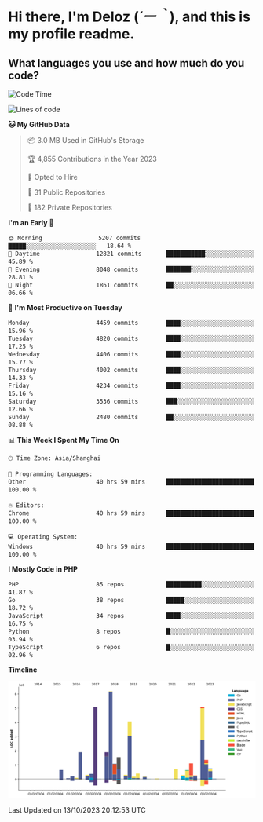 # **Hi there, I'm Deloz (*´ー｀*), and this is my profile readme.**

## **What languages you use and how much do you code?**

<!--START_SECTION:waka-->
![Code Time](http://img.shields.io/badge/Code%20Time-2%2C608%20hrs%2047%20mins-blue)

![Lines of code](https://img.shields.io/badge/From%20Hello%20World%20I%27ve%20Written-34.5%20million%20lines%20of%20code-blue)

**🐱 My GitHub Data** 

> 📦 3.0 MB Used in GitHub's Storage 
 > 
> 🏆 4,855 Contributions in the Year 2023
 > 
> 💼 Opted to Hire
 > 
> 📜 31 Public Repositories 
 > 
> 🔑 182 Private Repositories 
 > 
**I'm an Early 🐤** 

```text
🌞 Morning                5207 commits        █████░░░░░░░░░░░░░░░░░░░░   18.64 % 
🌆 Daytime                12821 commits       ███████████░░░░░░░░░░░░░░   45.89 % 
🌃 Evening                8048 commits        ███████░░░░░░░░░░░░░░░░░░   28.81 % 
🌙 Night                  1861 commits        ██░░░░░░░░░░░░░░░░░░░░░░░   06.66 % 
```
📅 **I'm Most Productive on Tuesday** 

```text
Monday                   4459 commits        ████░░░░░░░░░░░░░░░░░░░░░   15.96 % 
Tuesday                  4820 commits        ████░░░░░░░░░░░░░░░░░░░░░   17.25 % 
Wednesday                4406 commits        ████░░░░░░░░░░░░░░░░░░░░░   15.77 % 
Thursday                 4002 commits        ████░░░░░░░░░░░░░░░░░░░░░   14.33 % 
Friday                   4234 commits        ████░░░░░░░░░░░░░░░░░░░░░   15.16 % 
Saturday                 3536 commits        ███░░░░░░░░░░░░░░░░░░░░░░   12.66 % 
Sunday                   2480 commits        ██░░░░░░░░░░░░░░░░░░░░░░░   08.88 % 
```


📊 **This Week I Spent My Time On** 

```text
🕑︎ Time Zone: Asia/Shanghai

💬 Programming Languages: 
Other                    40 hrs 59 mins      █████████████████████████   100.00 % 

🔥 Editors: 
Chrome                   40 hrs 59 mins      █████████████████████████   100.00 % 

💻 Operating System: 
Windows                  40 hrs 59 mins      █████████████████████████   100.00 % 
```

**I Mostly Code in PHP** 

```text
PHP                      85 repos            ██████████░░░░░░░░░░░░░░░   41.87 % 
Go                       38 repos            █████░░░░░░░░░░░░░░░░░░░░   18.72 % 
JavaScript               34 repos            ████░░░░░░░░░░░░░░░░░░░░░   16.75 % 
Python                   8 repos             █░░░░░░░░░░░░░░░░░░░░░░░░   03.94 % 
TypeScript               6 repos             █░░░░░░░░░░░░░░░░░░░░░░░░   02.96 % 
```



**Timeline**

![Lines of Code chart](https://raw.githubusercontent.com/deloz/deloz/main/assets/bar_graph.png)


 Last Updated on 13/10/2023 20:12:53 UTC
<!--END_SECTION:waka-->
